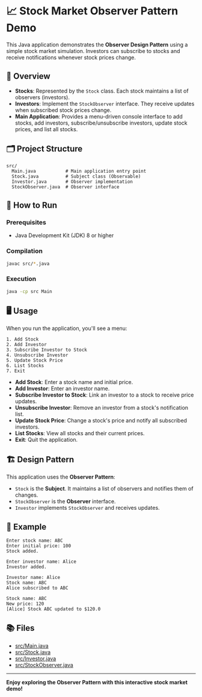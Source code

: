 # 📈 Stock Market Observer Pattern Demo

This Java application demonstrates the **Observer Design Pattern** using a simple stock market simulation. Investors can subscribe to stocks and receive notifications whenever stock prices change.

## 📝 Overview

- **Stocks**: Represented by the `Stock` class. Each stock maintains a list of observers (investors).
- **Investors**: Implement the `StockObserver` interface. They receive updates when subscribed stock prices change.
- **Main Application**: Provides a menu-driven console interface to add stocks, add investors, subscribe/unsubscribe investors, update stock prices, and list all stocks.

## 🗂️ Project Structure

```
src/
  Main.java           # Main application entry point
  Stock.java          # Subject class (Observable)
  Investor.java       # Observer implementation
  StockObserver.java  # Observer interface
```

## 🚀 How to Run

### Prerequisites

- Java Development Kit (JDK) 8 or higher

### Compilation

```sh
javac src/*.java
```

### Execution

```sh
java -cp src Main
```

## 🖥️ Usage

When you run the application, you'll see a menu:

```
1. Add Stock
2. Add Investor
3. Subscribe Investor to Stock
4. Unsubscribe Investor
5. Update Stock Price
6. List Stocks
7. Exit
```

- **Add Stock**: Enter a stock name and initial price.
- **Add Investor**: Enter an investor name.
- **Subscribe Investor to Stock**: Link an investor to a stock to receive price updates.
- **Unsubscribe Investor**: Remove an investor from a stock's notification list.
- **Update Stock Price**: Change a stock's price and notify all subscribed investors.
- **List Stocks**: View all stocks and their current prices.
- **Exit**: Quit the application.

## 🏗️ Design Pattern

This application uses the **Observer Pattern**:

- `Stock` is the **Subject**. It maintains a list of observers and notifies them of changes.
- `StockObserver` is the **Observer** interface.
- `Investor` implements `StockObserver` and receives updates.

## 📄 Example

```
Enter stock name: ABC
Enter initial price: 100
Stock added.

Enter investor name: Alice
Investor added.

Investor name: Alice
Stock name: ABC
Alice subscribed to ABC

Stock name: ABC
New price: 120
[Alice] Stock ABC updated to $120.0
```

## 📚 Files

- [src/Main.java](src/Main.java)
- [src/Stock.java](src/Stock.java)
- [src/Investor.java](src/Investor.java)
- [src/StockObserver.java](src/StockObserver.java)

---

**Enjoy exploring the Observer Pattern with this interactive stock market demo!**